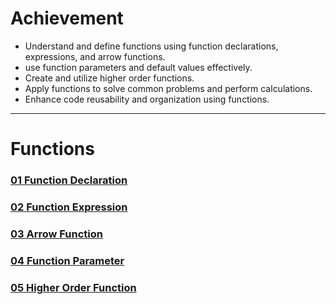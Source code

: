 # Achievement
- Understand and define functions using function declarations, expressions, and arrow functions.
- use function parameters and default values effectively.
- Create and utilize higher order functions.
- Apply functions to solve common problems and perform calculations.
- Enhance code reusability and organization using functions.
---
# Functions
### [01 Function Declaration](./01_function_declaration.js)
### [02 Function Expression](./02_function_expression.js)
### [03 Arrow Function](./03_arrow_function.js)
### [04 Function Parameter](./04_function_parameter.js)
### [05 Higher Order Function](./05_higher_order_function.js)